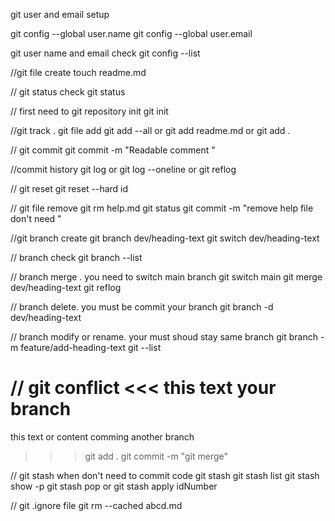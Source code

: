 git user and email setup

git config --global user.name
git config --global user.email

git user name and email check
git config --list

//git file create
touch readme.md

// git status check
git status

// first need to git repository init
git init

//git track . git file add
git add --all or git add readme.md or git add .

// git commit
git commit -m "Readable comment "

//commit history
git log or git log --oneline or git reflog

// git reset
git reset --hard id

// git file remove
git rm help.md
git status
git commit -m "remove help file don't need "

//git branch create
git branch dev/heading-text
git switch dev/heading-text

// branch check
git branch --list

// branch merge . you need to switch main branch
git switch main
git merge dev/heading-text
git reflog

// branch delete. you must be commit your branch
git branch -d dev/heading-text

// branch modify or rename. your must shoud stay same branch
git branch -m feature/add-heading-text
git --list

// git conflict
<<<
this text your branch
====
this text or content comming another branch

> > > git add .
> > > git commit -m "git merge"

// git stash when don't need to commit code
git stash
git stash list
git stash show -p
git stash pop or git stash apply idNumber

// git .ignore file
git rm --cached abcd.md

